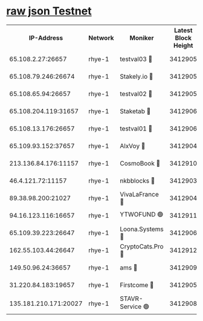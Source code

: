 
[raw json Testnet](https://rpc-check.quickt.stavr.tech/quickt/rpc-quickt-result.json)
=


<table><tr><th>IP-Address</th><th>Network</th><th>Moniker</th><th>Latest Block Height</th><th>Earliest Block Height</th><th>Catching Up</th><th>Voting Power</th><th>Scan Time</th></tr><tr><td>65.108.2.27:26657</td><td>rhye-1</td><td>testval03 🔴</td><td>3412905</td><td>1</td><td>False</td><td>5002050</td><td>2023-12-01T22:35:12.068896480UTC</td></tr><tr><td>65.108.79.246:26674</td><td>rhye-1</td><td>Stakely.io 🔴</td><td>3412905</td><td>1</td><td>False</td><td>10</td><td>2023-12-01T22:35:14.457704515UTC</td></tr><tr><td>65.108.65.94:26657</td><td>rhye-1</td><td>testval02 🔴</td><td>3412905</td><td>1</td><td>False</td><td>5002050</td><td>2023-12-01T22:35:14.908194917UTC</td></tr><tr><td>65.108.204.119:31657</td><td>rhye-1</td><td>Staketab 🔴</td><td>3412906</td><td>1</td><td>False</td><td>9900</td><td>2023-12-01T22:35:17.699319375UTC</td></tr><tr><td>65.108.13.176:26657</td><td>rhye-1</td><td>testval01 🔴</td><td>3412906</td><td>1</td><td>False</td><td>9582010</td><td>2023-12-01T22:35:18.054154536UTC</td></tr><tr><td>65.109.93.152:37657</td><td>rhye-1</td><td>AlxVoy 🔴</td><td>3412904</td><td>433101</td><td>False</td><td>92921</td><td>2023-12-01T22:35:09.401316007UTC</td></tr><tr><td>213.136.84.176:11157</td><td>rhye-1</td><td>CosmoBook 🔴</td><td>3412910</td><td>1674001</td><td>False</td><td>1528057</td><td>2023-12-01T22:35:43.776080380UTC</td></tr><tr><td>46.4.121.72:11157</td><td>rhye-1</td><td>nkbblocks 🔴</td><td>3412903</td><td>1781001</td><td>False</td><td>81901</td><td>2023-12-01T22:35:00.402399030UTC</td></tr><tr><td>89.38.98.200:21027</td><td>rhye-1</td><td>VivaLaFrance 🔴</td><td>3412904</td><td>2863001</td><td>False</td><td>10000</td><td>2023-12-01T22:35:06.977619141UTC</td></tr><tr><td>94.16.123.116:16657</td><td>rhye-1</td><td>YTWOFUND 🟢</td><td>3412911</td><td>3089301</td><td>False</td><td>0</td><td>2023-12-01T22:35:46.078731522UTC</td></tr><tr><td>65.109.39.223:26647</td><td>rhye-1</td><td>Loona.Systems 🔴</td><td>3412906</td><td>3287001</td><td>False</td><td>9949</td><td>2023-12-01T22:35:17.317491337UTC</td></tr><tr><td>162.55.103.44:26647</td><td>rhye-1</td><td>CryptoCats.Pro 🔴</td><td>3412912</td><td>3287001</td><td>False</td><td>9999</td><td>2023-12-01T22:35:48.431817925UTC</td></tr><tr><td>149.50.96.24:36657</td><td>rhye-1</td><td>ams 🔴</td><td>3412909</td><td>3355501</td><td>False</td><td>10895</td><td>2023-12-01T22:35:33.235039159UTC</td></tr><tr><td>31.220.84.183:19657</td><td>rhye-1</td><td>Firstcome 🔴</td><td>3412905</td><td>3395933</td><td>False</td><td>732206</td><td>2023-12-01T22:35:11.730691312UTC</td></tr><tr><td>135.181.210.171:20027</td><td>rhye-1</td><td>STAVR-Service 🟢</td><td>3412908</td><td>3412501</td><td>False</td><td>0</td><td>2023-12-01T22:35:26.593576220UTC</td></tr></table>